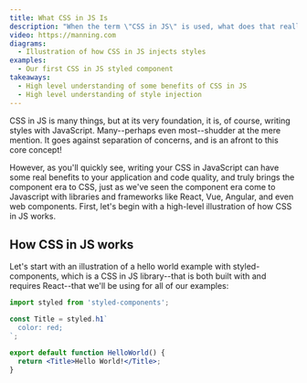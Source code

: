 ```yaml
---
title: What CSS in JS Is
description: "When the term \"CSS in JS\" is used, what does that really mean? In this section, we'll define the term, and give some examples of common libraries and techniques of CSS in JS."
video: https://manning.com
diagrams:
  - Illustration of how CSS in JS injects styles
examples:
  - Our first CSS in JS styled component
takeaways:
  - High level understanding of some benefits of CSS in JS
  - High level understanding of style injection
---
```


CSS in JS is many things, but at its very foundation, it is, of course, writing styles with JavaScript. Many--perhaps even most--shudder at the mere mention. It goes against separation of concerns, and is an afront to this core concept!

However, as you'll quickly see, writing your CSS in JavaScript can have some real benefits to your application and code quality, and truly brings the component era to CSS, just as we've seen the component era come to Javascript with libraries and frameworks like React, Vue, Angular, and even web components. First, let's begin with a high-level illustration of how CSS in JS works.

## How CSS in JS works

Let's start with an illustration of a hello world example with styled-components, which is a CSS in JS library--that is both built with and requires React--that we'll be using for all of our examples:

```jsx
import styled from 'styled-components';

const Title = styled.h1`
  color: red;
`;

export default function HelloWorld() {
  return <Title>Hello World!</Title>;
}
```

